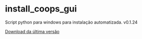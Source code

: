 # install_coops_gui

Script python para windows para instalação automatizada. v0.1.24

[Download da última versão](https://github.com/dalraf/install_coops_python/releases/download/v0.1.24/install_coops_python.exe)
